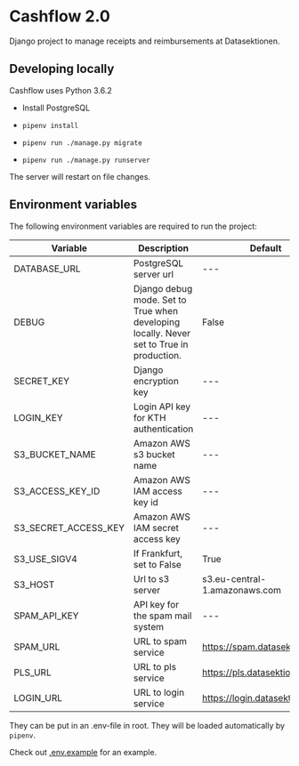 # Cashflow 2.0

Django project to manage receipts and reimbursements at Datasektionen.

## Developing locally

Cashflow uses Python 3.6.2

- Install PostgreSQL

- `pipenv install`

- `pipenv run ./manage.py migrate`

- `pipenv run ./manage.py runserver`

The server will restart on file changes.

## Environment variables

The following environment variables are required to run the project:


| Variable             | Description                          | Default                        |
| -------------------- | ------------------------------------ | ------------------------------ |
| DATABASE_URL         | PostgreSQL server url                | ---                            |
| DEBUG                | Django debug mode. Set to True when developing locally. Never set to True in production.                     | False                          |
| SECRET_KEY           | Django encryption key                | ---                            |
| LOGIN_KEY            | Login API key for KTH authentication | ---                            |
| S3_BUCKET_NAME       | Amazon AWS s3 bucket name            | ---                            |
| S3_ACCESS_KEY_ID     | Amazon AWS IAM access key id         | ---                            |
| S3_SECRET_ACCESS_KEY | Amazon AWS IAM secret access key     | ---                            |
| S3_USE_SIGV4         | If Frankfurt, set to False           | True                           |
| S3_HOST              | Url to s3 server                     | s3.eu-central-1.amazonaws.com  |
| SPAM_API_KEY         | API key for the spam mail system     | ---                            |
| SPAM_URL             | URL to spam service                  | https://spam.datasektionen.se  |
| PLS_URL              | URL to pls service                   | https://pls.datasektionen.se   |
| LOGIN_URL            | URL to login service                 | https://login.datasektionen.se |

They can be put in an .env-file in root. They will be loaded automatically by `pipenv`.

Check out [.env.example](.env.example) for an example.
